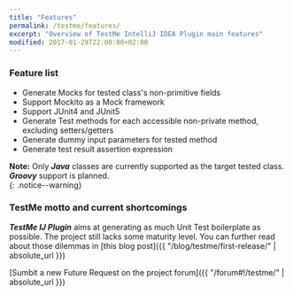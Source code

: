 ```yaml
---
title: "Features"
permalink: /testme/features/
excerpt: "Overview of TestMe IntelliJ IDEA Plugin main features"
modified: 2017-01-29T22:00:00+02:00
---
```

### Feature list
- Generate Mocks for tested class's non-primitive fields
- Support Mockito as a Mock framework
- Support JUnit4 and JUnit5
- Generate Test methods for each accessible non-private method, excluding setters/getters
- Generate dummy input parameters for tested method
- Generate test result assertion expression

**Note:** Only **_Java_** classes are currently supported as the target tested class. **_Groovy_** support is planned.   
{: .notice--warning}

### TestMe motto and current shortcomings

**_TestMe IJ Plugin_** aims at generating as much Unit Test boilerplate as possible. The project still lacks some maturity level. You can further read about those dilemmas in [this blog post]({{ "/blog/testme/first-release/" | absolute_url }})

[Sumbit a new Future Request on the project forum]({{ "/forum#!/testme/" | absolute_url }})
